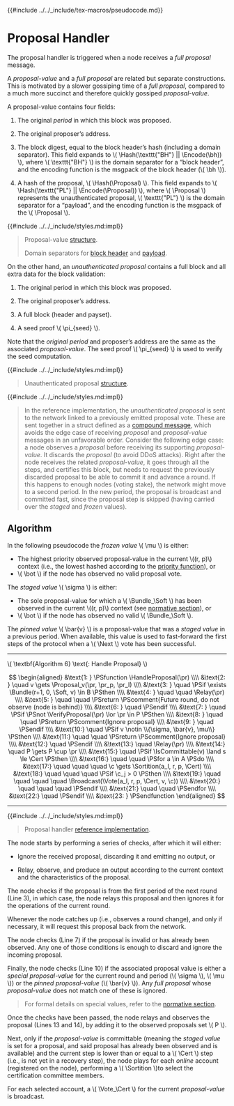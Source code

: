{{#include ../../_include/tex-macros/pseudocode.md}}

$$
\newcommand \HandleProposal {\mathrm{HandleProposal}}
\newcommand \VerifyProposal {\mathrm{VerifyProposal}}
\newcommand \IsCommittable {\mathrm{IsCommittable}}
\newcommand \Relay {\mathrm{Relay}}
\newcommand \Broadcast {\mathrm{Broadcast}}
\newcommand \Vote {\mathrm{Vote}}
\newcommand \Sortition {\mathrm{Sortition}}
\newcommand \Proposal {\mathrm{Proposal}}
\newcommand \Bundle {\mathrm{Bundle}}
\newcommand \Hash {\mathrm{Hash}}
\newcommand \Encode {\mathrm{Encode}}
\newcommand \bh {\mathrm{bh}}
\newcommand \Soft {\mathit{soft}}
\newcommand \Cert {\mathit{cert}}
\newcommand \Next {\mathit{next}}
\newcommand \pr {\mathit{proposal}}
\newcommand \c {\mathit{credentials}}
$$

# Proposal Handler

The proposal handler is triggered when a node receives a _full proposal_ message.

A _proposal-value_ and a _full proposal_ are related but separate constructions.
This is motivated by a slower gossiping time of a _full proposal_, compared to a
much more succinct and therefore quickly gossiped _proposal-value_.

A proposal-value contains four fields:

1. The original _period_ in which this block was proposed.

1. The original proposer’s address.

1. The block digest, equal to the block header’s hash (including a domain separator).
This field expands to \\( \Hash(\texttt{"BH"} || \Encode(\bh)) \\), where \\( \texttt{"BH"} \\)
is the domain separator for a “block header”, and the encoding function is the msgpack
of the block header (\\( \bh \\)).

1. A hash of the proposal, \\( \Hash(\Proposal) \\). This field expands to
\\( \Hash(\texttt{"PL"} || \Encode(\Proposal)) \\), where \\( \Proposal \\)
represents the unauthenticated proposal, \\( \texttt{"PL"} \\) is the domain separator
for a “payload”, and the encoding function is the msgpack of the \\( \Proposal \\).

{{#include ../../_include/styles.md:impl}}
> Proposal-value [structure](https://github.com/algorand/go-algorand/blob/8341e41c3a4b9c7819cb3f89f319626f5d7b68d5/agreement/proposal.go#L37).
>
> Domain separators for [block header](https://github.com/algorand/go-algorand/blob/8341e41c3a4b9c7819cb3f89f319626f5d7b68d5/protocol/hash.go#L43)
> and [payload](https://github.com/algorand/go-algorand/blob/8341e41c3a4b9c7819cb3f89f319626f5d7b68d5/protocol/hash.go#L60).

On the other hand, an _unauthenticated proposal_ contains a full block and all extra
data for the block validation:

1. The original period in which this block was proposed.

1. The original proposer’s address.

1. A full block (header and payset).

1. A seed proof \\( \pi_{seed} \\).

Note that the _original period_ and proposer’s address are the same as the associated
_proposal-value_. The seed proof \\( \pi_{seed} \\) is used to verify the seed computation.

{{#include ../../_include/styles.md:impl}}
> Unauthenticated proposal [structure](https://github.com/algorand/go-algorand/blob/8341e41c3a4b9c7819cb3f89f319626f5d7b68d5/agreement/proposal.go#L55).

{{#include ../../_include/styles.md:impl}}
> In the reference implementation, the _unauthenticated proposal_ is sent to
> the network linked to a previously emitted proposal vote. These are sent together
> in a struct defined as a [compound message](https://github.com/algorand/go-algorand/blob/8341e41c3a4b9c7819cb3f89f319626f5d7b68d5/agreement/message.go#L56),
> which avoids the edge case of receiving _proposal_ and _proposal-value_ messages
> in an unfavorable order. Consider the following edge case: a node observes a
> _proposal_ before receiving its supporting _proposal-value_. It discards the
> _proposal_ (to avoid DDoS attacks). Right after the node receives the related
> _proposal-value_, it goes through all the steps, and certifies this block, but
> needs to request the previously discarded proposal to be able to commit it and
> advance a round. If this happens to enough nodes (voting stake), the network
> might move to a second period. In the new period, the proposal is broadcast and
> committed fast, since the proposal step is skipped (having carried over the _staged_
> and _frozen_ values).

## Algorithm

In the following pseudocode the _frozen value_ \\( \mu \\) is either:

- The highest priority observed proposal-value in the current \\((r, p)\\) context
(i.e., the lowest hashed according to the [priority function](../abft-player-state.md#special-values)), or
- \\( \bot \\) if the node has observed no valid proposal vote.

The _staged value_ \\( \sigma \\) is either:

- The sole proposal-value for which a \\( \Bundle_\Soft \\) has been observed in
the current \\((r, p)\\) context (see [normative section](../abft-player-state.md#special-values)), or
- \\( \bot \\) if the node has observed no valid \\( \Bundle_\Soft \\).

The _pinned value_ \\( \bar{v} \\) is a proposal-value that was a _staged value_
in a previous period. When available, this value is used to fast-forward the first
steps of the protocol when a \\( \Next \\) vote has been successful.

---

\\( \textbf{Algorithm 6} \text{: Handle Proposal} \\)

$$
\begin{aligned}
&\text{1: } \PSfunction \HandleProposal(\pr) \\\\
&\text{2: } \quad v \gets \Proposal_v(\pr, \pr_p, \pr_I) \\\\
&\text{3: } \quad \PSif \exists \Bundle(r+1, 0, \Soft, v) \in B \PSthen \\\\
&\text{4: } \quad \quad \Relay(\pr) \\\\
&\text{5: } \quad \quad \PSreturn \PScomment{Future round, do not observe (node is behind)} \\\\
&\text{6: } \quad \PSendif \\\\
&\text{7: } \quad \PSif \PSnot \VerifyProposal(\pr) \lor \pr \in P \PSthen \\\\
&\text{8: } \quad \quad \PSreturn \PScomment{Ignore proposal} \\\\
&\text{9: } \quad \PSendif \\\\
&\text{10:} \quad \PSif v \notin \\{\sigma, \bar{v}, \mu\\} \PSthen \\\\
&\text{11:} \quad \quad \PSreturn \PScomment{Ignore proposal} \\\\
&\text{12:} \quad \PSendif \\\\
&\text{13:} \quad \Relay(\pr) \\\\
&\text{14:} \quad P \gets P \cup \pr \\\\
&\text{15:} \quad \PSif \IsCommittable(v) \land s \le \Cert \PSthen \\\\
&\text{16:} \quad \quad \PSfor a \in A \PSdo \\\\
&\text{17:} \quad \quad \quad \c \gets \Sortition(a_I, r, p, \Cert) \\\\
&\text{18:} \quad \quad \quad \PSif \c_j > 0 \PSthen \\\\
&\text{19:} \quad \quad \quad \quad \Broadcast(\Vote(a_I, r, p, \Cert, v, \c)) \\\\
&\text{20:} \quad \quad \quad \PSendif \\\\
&\text{21:} \quad \quad \PSendfor \\\\
&\text{22:} \quad \PSendif \\\\
&\text{23: } \PSendfunction
\end{aligned}
$$

---

{{#include ../../_include/styles.md:impl}}
> Proposal handler [reference implementation](https://github.com/algorand/go-algorand/blob/c60db8dbc4b0dd164f0bb764e1464d4ebef38bb4/agreement/proposalManager.go#L57).

The node starts by performing a series of checks, after which it will either:

- Ignore the received proposal, discarding it and emitting no output, or

- Relay, observe, and produce an output according to the current context and the
characteristics of the proposal.

The node checks if the proposal is from the first period of the next round (Line
3), in which case, the node relays this proposal and then ignores it for the operations
of the current round.

Whenever the node catches up (i.e., observes a round change), and only if necessary,
it will request this proposal back from the network.

The node checks (Line 7) if the proposal is invalid or has already been observed.
Any one of those conditions is enough to discard and ignore the incoming proposal.

Finally, the node checks (Line 10) if the associated proposal value is either a
_special proposal-value_ for the current round and period (\\( \sigma \\), \\( \mu \\))
or the _pinned proposal-value_ (\\( \bar{v} \\)). Any _full proposal_ whose _proposal-value_
does not match one of these is ignored.

> For formal details on special values, refer to the [normative section](../abft-player-state.md#special-values).

Once the checks have been passed, the node relays and observes the proposal (Lines
13 and 14), by adding it to the observed proposals set \\( P \\).

Next, only if the _proposal-value_ is committable (meaning the _staged value_ is
set for a proposal, and said proposal has already been observed and is available)
and the current step is lower than or equal to a \\( \Cert \\) step (i.e., is not
yet in a recovery step), the node plays for each _online_ account (registered on
the node), performing a \\( \Sortition \\)to select the certification committee
members.

For each selected account, a \\( \Vote_\Cert \\) for the current _proposal-value_
is broadcast.
